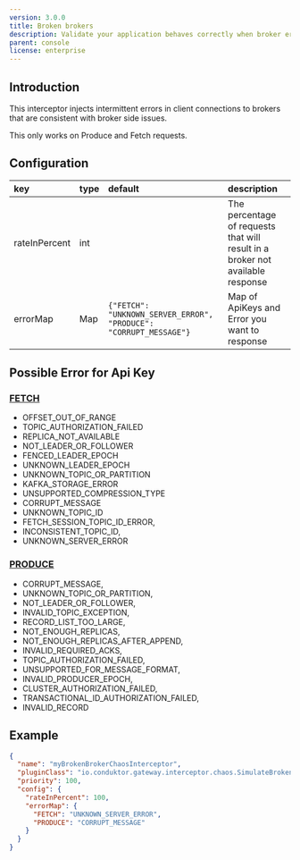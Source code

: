 ```yaml
---
version: 3.0.0
title: Broken brokers
description: Validate your application behaves correctly when broker errors occur.
parent: console
license: enterprise
---
```


## Introduction

This interceptor injects intermittent errors in client connections to brokers that are consistent with broker side issues.

This only works on Produce and Fetch requests.

## Configuration

| key           | type | default                                                           | description                                                                    |
|:--------------|:-----|:------------------------------------------------------------------|:-------------------------------------------------------------------------------|
| rateInPercent | int  |                                                                   | The percentage of requests that will result in a broker not available response |
| errorMap      | Map  | `{"FETCH": "UNKNOWN_SERVER_ERROR", "PRODUCE": "CORRUPT_MESSAGE"}` | Map of ApiKeys and Error you want to response                                  |



## Possible Error for Api Key

### [FETCH](https://github.com/apache/kafka/blob/trunk/clients/src/main/java/org/apache/kafka/common/requests/FetchResponse.java#L48-L65)

- OFFSET_OUT_OF_RANGE
- TOPIC_AUTHORIZATION_FAILED
- REPLICA_NOT_AVAILABLE
- NOT_LEADER_OR_FOLLOWER
- FENCED_LEADER_EPOCH
- UNKNOWN_LEADER_EPOCH
- UNKNOWN_TOPIC_OR_PARTITION
- KAFKA_STORAGE_ERROR
- UNSUPPORTED_COMPRESSION_TYPE
- CORRUPT_MESSAGE
- UNKNOWN_TOPIC_ID
- FETCH_SESSION_TOPIC_ID_ERROR,
- INCONSISTENT_TOPIC_ID,
- UNKNOWN_SERVER_ERROR

### [PRODUCE](https://github.com/apache/kafka/blob/trunk/clients/src/main/java/org/apache/kafka/common/requests/ProduceResponse.java#L39-L53)

- CORRUPT_MESSAGE,
- UNKNOWN_TOPIC_OR_PARTITION,
- NOT_LEADER_OR_FOLLOWER,
- INVALID_TOPIC_EXCEPTION,
- RECORD_LIST_TOO_LARGE,
- NOT_ENOUGH_REPLICAS,
- NOT_ENOUGH_REPLICAS_AFTER_APPEND,
- INVALID_REQUIRED_ACKS,
- TOPIC_AUTHORIZATION_FAILED,
- UNSUPPORTED_FOR_MESSAGE_FORMAT,
- INVALID_PRODUCER_EPOCH,
- CLUSTER_AUTHORIZATION_FAILED,
- TRANSACTIONAL_ID_AUTHORIZATION_FAILED,
- INVALID_RECORD

## Example

```json
{
  "name": "myBrokenBrokerChaosInterceptor",
  "pluginClass": "io.conduktor.gateway.interceptor.chaos.SimulateBrokenBrokersPlugin",
  "priority": 100,
  "config": {
    "rateInPercent": 100,
    "errorMap": {
      "FETCH": "UNKNOWN_SERVER_ERROR",
      "PRODUCE": "CORRUPT_MESSAGE"
    }
  }
}
```